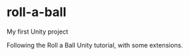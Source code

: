 # roll-a-ball
My first Unity project

Following the Roll a Ball Unity tutorial, with some extensions.

